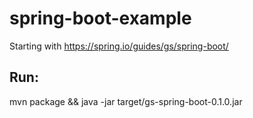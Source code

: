 # spring-boot-example

Starting with https://spring.io/guides/gs/spring-boot/

## Run:

mvn package && java -jar target/gs-spring-boot-0.1.0.jar

